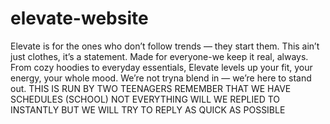 # elevate-website
Elevate is for the ones who don’t follow trends — they start them. This ain’t just clothes, it’s a statement.  Made for everyone-we keep it real, always. From cozy hoodies to everyday essentials, Elevate levels up your fit, your energy, your whole mood.  We’re not tryna blend in — we’re here to stand out.
THIS IS RUN BY TWO TEENAGERS REMEMBER THAT WE HAVE SCHEDULES (SCHOOL) NOT EVERYTHING WILL WE REPLIED TO INSTANTLY BUT WE WILL TRY TO REPLY AS QUICK AS POSSIBLE
